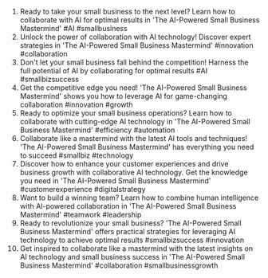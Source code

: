 1. Ready to take your small business to the next level? Learn how to collaborate with AI for optimal results in 'The AI-Powered Small Business Mastermind' #AI #smallbusiness
2. Unlock the power of collaboration with AI technology! Discover expert strategies in 'The AI-Powered Small Business Mastermind' #innovation #collaboration
3. Don't let your small business fall behind the competition! Harness the full potential of AI by collaborating for optimal results #AI #smallbizsuccess
4. Get the competitive edge you need! 'The AI-Powered Small Business Mastermind' shows you how to leverage AI for game-changing collaboration #innovation #growth
5. Ready to optimize your small business operations? Learn how to collaborate with cutting-edge AI technology in 'The AI-Powered Small Business Mastermind' #efficiency #automation
6. Collaborate like a mastermind with the latest AI tools and techniques! 'The AI-Powered Small Business Mastermind' has everything you need to succeed #smallbiz #technology
7. Discover how to enhance your customer experiences and drive business growth with collaborative AI technology. Get the knowledge you need in 'The AI-Powered Small Business Mastermind' #customerexperience #digitalstrategy
8. Want to build a winning team? Learn how to combine human intelligence with AI-powered collaboration in 'The AI-Powered Small Business Mastermind' #teamwork #leadership
9. Ready to revolutionize your small business? 'The AI-Powered Small Business Mastermind' offers practical strategies for leveraging AI technology to achieve optimal results #smallbizsuccess #innovation
10. Get inspired to collaborate like a mastermind with the latest insights on AI technology and small business success in 'The AI-Powered Small Business Mastermind' #collaboration #smallbusinessgrowth
